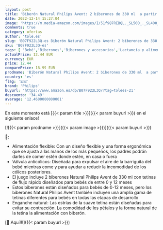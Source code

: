 ```yaml
---
layout: post
title: 'Biberón Natural Philips Avent: 2 biberones de 330 ml  a partir de los 6 meses  modelo SCF036/27 '
date: 2022-12-14 15:27:04
image: 'https://m.media-amazon.com/images/I/51f9Q7REBQL._SL500_._SL400_.jpg'
comments: true
category: ofertas
author: 'tole.es'
slug: 'B07F922L3Q-es Biberón Natural Philips Avent: 2 biberones de 330 ml a...'
sku: 'B07F922L3Q-es'
tags: [ 'Bebé','Biberones','Biberones y accesorios','Lactancia y alimentación','avent','biberones','biberón','philips','🇪🇸', ]
actualPrice: 12.44 EUR
currency: EUR
price: 12.44
comparePrice: 18.99 EUR
prodname: 'Biberón Natural Philips Avent: 2 biberones de 330 ml  a partir de los 6 meses  modelo SCF036/27 '
country: 'es'
flag: '🇪🇸'
brand: 'Philips'
buyurl: 'https://www.amazon.es/dp/B07F922L3Q/?tag=tolees-21'
descuento: '34.49'
average: '12.4600000000001'
---
```


En este momento está [{{< param title >}}]({{< param buyurl >}}) en el siguiente enlace!

[![{{< param prodname >}}]({{< param image >}})]({{< param buyurl >}})

🔎:

- Alimentación flexible: Con un diseño flexible y una forma ergonómica que se ajusta a las manos de los más pequeños, los padres podrán darles de comer estén donde estén, en casa o fuera
- Válvula anticólicos: Diseñada para expulsar el aire de la barriguita del bebé mientras come y para ayudar a reducir la incomodidad de los cólicos posteriores.
- El juego incluye 2 biberones Natural Philips Avent de 330 ml con tetinas de flujo rápido diseñados para bebés de entre 0 y 12 meses
- Estos biberones están diseñados para bebés de 0-12 meses, pero los biberones Natural Philips Avent también incluyen una amplia gama de tetinas diferentes para bebés en todas las etapas de desarrollo
- Enganche natural: Las estrías de la suave tetina están diseñadas para evitar su contracción. La comodidad de los pétalos y la forma natural de la tetina la alimentación con biberón.

[🛒 Aquí!!!]({{< param buyurl >}})
